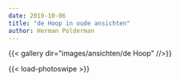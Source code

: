 ```yaml
---
date: 2019-10-06
title: "de Hoop in oude ansichten"
author: Herman Polderman
---
```

{{< gallery dir="images/ansichten/de Hoop" //>}}

{{< load-photoswipe >}}